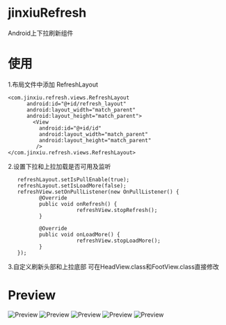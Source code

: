 # jinxiuRefresh
Android上下拉刷新组件
  
#  使用
 1.布局文件中添加 RefreshLayout
  ```
  <com.jinxiu.refresh.views.RefreshLayout
        android:id="@+id/refresh_layout"
        android:layout_width="match_parent"
        android:layout_height="match_parent">
          <View
            android:id="@+id/id"
            android:layout_width="match_parent"
            android:layout_height="match_parent"
           />
  </com.jinxiu.refresh.views.RefreshLayout>
  ```
  
 2.设置下拉和上拉加载是否可用及监听  
  
  ```
     refreshLayout.setIsPullEnable(true);
     refreshLayout.setIsLoadMore(false);
     refreshView.setOnPullListener(new OnPullListener() {
            @Override
            public void onRefresh() {
                        refreshView.stopRefresh();
            }

            @Override
            public void onLoadMore() {
                        refreshView.stopLoadMore();
            }
     });
   ```
    
 3.自定义刷新头部和上拉底部 可在HeadView.class和FootView.class直接修改
     
# Preview
![Preview](http://im2.ezgif.com/tmp/ezgif.com-377204868e.gif)
![Preview](http://im2.ezgif.com/tmp/ezgif.com-c42f9aa64d.gif)
![Preview](http://im2.ezgif.com/tmp/ezgif.com-1535adc674.gif)
![Preview](http://im2.ezgif.com/tmp/ezgif.com-2366286641.gif)
![Preview](http://im2.ezgif.com/tmp/ezgif.com-46ea663ae1.gif)
  
